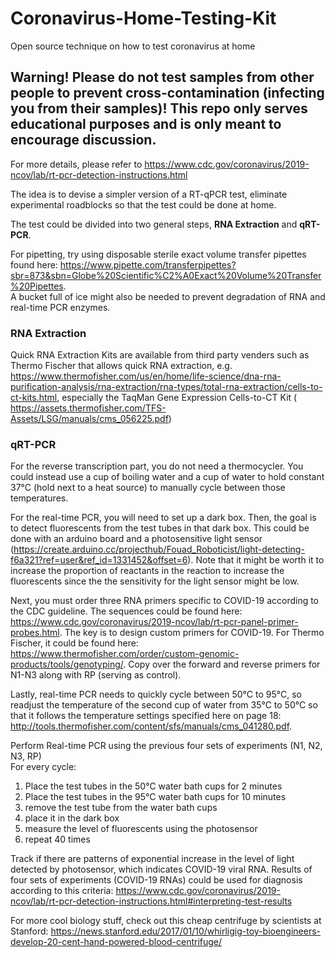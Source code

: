 # Coronavirus-Home-Testing-Kit
Open source technique on how to test coronavirus at home


## Warning! Please do not test samples from other people to prevent cross-contamination (infecting you from their samples)! This repo only serves educational purposes and is only meant to encourage discussion.    
For more details, please refer to https://www.cdc.gov/coronavirus/2019-ncov/lab/rt-pcr-detection-instructions.html


The idea is to devise a simpler version of a RT-qPCR test, eliminate experimental roadblocks so that the test could be done at home. 

The test could be divided into two general steps, **RNA Extraction** and **qRT-PCR**.  

For pipetting, try using disposable sterile exact volume transfer pipettes found here: https://www.pipette.com/transferpipettes?sbr=873&sbn=Globe%20Scientific%C2%A0Exact%20Volume%20Transfer%20Pipettes.  
A bucket full of ice might also be needed to prevent degradation of RNA and real-time PCR enzymes.  

### RNA Extraction

Quick RNA Extraction Kits are available from third party venders such as Thermo Fischer that allows quick RNA extraction, e.g. https://www.thermofisher.com/us/en/home/life-science/dna-rna-purification-analysis/rna-extraction/rna-types/total-rna-extraction/cells-to-ct-kits.html, especially the TaqMan Gene Expression Cells-to-CT Kit (
https://assets.thermofisher.com/TFS-Assets/LSG/manuals/cms_056225.pdf)


### qRT-PCR

For the reverse transcription part, you do not need a thermocycler. You could instead use a cup of boiling water and a cup of water to hold constant 37°C (hold next to a heat source) to manually cycle between those temperatures. 

For the real-time PCR, you will need to set up a dark box. Then, the goal is to detect fluorescents from the test tubes in that dark box. This could be done with an arduino board and a photosensitive light sensor (https://create.arduino.cc/projecthub/Fouad_Roboticist/light-detecting-f6a321?ref=user&ref_id=1331452&offset=6). Note that it might be worth it to increase the proportion of reactants in the reaction to increase the fluorescents since the the sensitivity for the light sensor might be low. 

Next, you must order three RNA primers specific to COVID-19 according to the CDC guideline. The sequences could be found here: https://www.cdc.gov/coronavirus/2019-ncov/lab/rt-pcr-panel-primer-probes.html. The key is to design custom primers for COVID-19. For Thermo Fischer, it could be found here: https://www.thermofisher.com/order/custom-genomic-products/tools/genotyping/. Copy over the forward and reverse primers for N1-N3 along with RP (serving as control). 

Lastly, real-time PCR needs to quickly cycle between 50°C to 95°C, so readjust the temperature of the second cup of water from 35°C to 50°C so that it follows the temperature settings specified here on page 18: http://tools.thermofisher.com/content/sfs/manuals/cms_041280.pdf. 

Perform Real-time PCR using the previous four sets of experiments (N1, N2, N3, RP)   
For every cycle:
1. Place the test tubes in the 50°C water bath cups for 2 minutes
2. Place the test tubes in the 95°C water bath cups for 10 minutes
3. remove the test tube from the water bath cups
4. place it in the dark box 
5. measure the level of fluorescents using the photosensor
6. repeat 40 times

Track if there are patterns of exponential increase in the level of light detected by photosensor, which indicates COVID-19 viral RNA. Results of four sets of experiments (COVID-19 RNAs) could be used for diagnosis according to this criteria: https://www.cdc.gov/coronavirus/2019-ncov/lab/rt-pcr-detection-instructions.html#interpreting-test-results

For more cool biology stuff, check out this cheap centrifuge by scientists at Stanford: https://news.stanford.edu/2017/01/10/whirligig-toy-bioengineers-develop-20-cent-hand-powered-blood-centrifuge/








